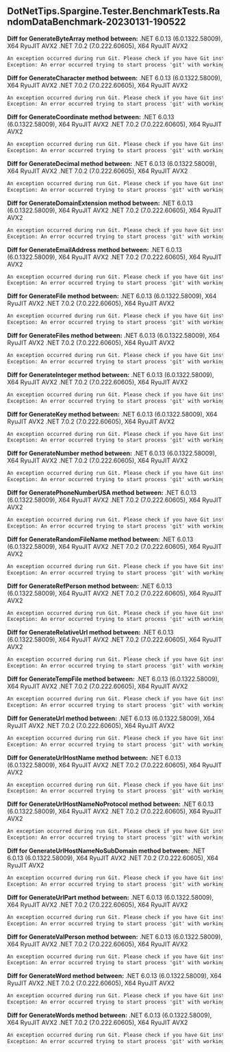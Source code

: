 ## DotNetTips.Spargine.Tester.BenchmarkTests.RandomDataBenchmark-20230131-190522
**Diff for GenerateByteArray method between:**
.NET 6.0.13 (6.0.1322.58009), X64 RyuJIT AVX2
.NET 7.0.2 (7.0.222.60605), X64 RyuJIT AVX2
```diff
An exception occurred during run Git. Please check if you have Git installed on your system and Git is added to PATH.
Exception: An error occurred trying to start process 'git' with working directory 'D:\src\GitHub\dotNetTips.Spargine\source\6\appbin\net60'. The system cannot find the file specified.
```
**Diff for GenerateCharacter method between:**
.NET 6.0.13 (6.0.1322.58009), X64 RyuJIT AVX2
.NET 7.0.2 (7.0.222.60605), X64 RyuJIT AVX2
```diff
An exception occurred during run Git. Please check if you have Git installed on your system and Git is added to PATH.
Exception: An error occurred trying to start process 'git' with working directory 'D:\src\GitHub\dotNetTips.Spargine\source\6\appbin\net60'. The system cannot find the file specified.
```
**Diff for GenerateCoordinate method between:**
.NET 6.0.13 (6.0.1322.58009), X64 RyuJIT AVX2
.NET 7.0.2 (7.0.222.60605), X64 RyuJIT AVX2
```diff
An exception occurred during run Git. Please check if you have Git installed on your system and Git is added to PATH.
Exception: An error occurred trying to start process 'git' with working directory 'D:\src\GitHub\dotNetTips.Spargine\source\6\appbin\net60'. The system cannot find the file specified.
```
**Diff for GenerateDecimal method between:**
.NET 6.0.13 (6.0.1322.58009), X64 RyuJIT AVX2
.NET 7.0.2 (7.0.222.60605), X64 RyuJIT AVX2
```diff
An exception occurred during run Git. Please check if you have Git installed on your system and Git is added to PATH.
Exception: An error occurred trying to start process 'git' with working directory 'D:\src\GitHub\dotNetTips.Spargine\source\6\appbin\net60'. The system cannot find the file specified.
```
**Diff for GenerateDomainExtension method between:**
.NET 6.0.13 (6.0.1322.58009), X64 RyuJIT AVX2
.NET 7.0.2 (7.0.222.60605), X64 RyuJIT AVX2
```diff
An exception occurred during run Git. Please check if you have Git installed on your system and Git is added to PATH.
Exception: An error occurred trying to start process 'git' with working directory 'D:\src\GitHub\dotNetTips.Spargine\source\6\appbin\net60'. The system cannot find the file specified.
```
**Diff for GenerateEmailAddress method between:**
.NET 6.0.13 (6.0.1322.58009), X64 RyuJIT AVX2
.NET 7.0.2 (7.0.222.60605), X64 RyuJIT AVX2
```diff
An exception occurred during run Git. Please check if you have Git installed on your system and Git is added to PATH.
Exception: An error occurred trying to start process 'git' with working directory 'D:\src\GitHub\dotNetTips.Spargine\source\6\appbin\net60'. The system cannot find the file specified.
```
**Diff for GenerateFile method between:**
.NET 6.0.13 (6.0.1322.58009), X64 RyuJIT AVX2
.NET 7.0.2 (7.0.222.60605), X64 RyuJIT AVX2
```diff
An exception occurred during run Git. Please check if you have Git installed on your system and Git is added to PATH.
Exception: An error occurred trying to start process 'git' with working directory 'D:\src\GitHub\dotNetTips.Spargine\source\6\appbin\net60'. The system cannot find the file specified.
```
**Diff for GenerateFiles method between:**
.NET 6.0.13 (6.0.1322.58009), X64 RyuJIT AVX2
.NET 7.0.2 (7.0.222.60605), X64 RyuJIT AVX2
```diff
An exception occurred during run Git. Please check if you have Git installed on your system and Git is added to PATH.
Exception: An error occurred trying to start process 'git' with working directory 'D:\src\GitHub\dotNetTips.Spargine\source\6\appbin\net60'. The system cannot find the file specified.
```
**Diff for GenerateInteger method between:**
.NET 6.0.13 (6.0.1322.58009), X64 RyuJIT AVX2
.NET 7.0.2 (7.0.222.60605), X64 RyuJIT AVX2
```diff
An exception occurred during run Git. Please check if you have Git installed on your system and Git is added to PATH.
Exception: An error occurred trying to start process 'git' with working directory 'D:\src\GitHub\dotNetTips.Spargine\source\6\appbin\net60'. The system cannot find the file specified.
```
**Diff for GenerateKey method between:**
.NET 6.0.13 (6.0.1322.58009), X64 RyuJIT AVX2
.NET 7.0.2 (7.0.222.60605), X64 RyuJIT AVX2
```diff
An exception occurred during run Git. Please check if you have Git installed on your system and Git is added to PATH.
Exception: An error occurred trying to start process 'git' with working directory 'D:\src\GitHub\dotNetTips.Spargine\source\6\appbin\net60'. The system cannot find the file specified.
```
**Diff for GenerateNumber method between:**
.NET 6.0.13 (6.0.1322.58009), X64 RyuJIT AVX2
.NET 7.0.2 (7.0.222.60605), X64 RyuJIT AVX2
```diff
An exception occurred during run Git. Please check if you have Git installed on your system and Git is added to PATH.
Exception: An error occurred trying to start process 'git' with working directory 'D:\src\GitHub\dotNetTips.Spargine\source\6\appbin\net60'. The system cannot find the file specified.
```
**Diff for GeneratePhoneNumberUSA method between:**
.NET 6.0.13 (6.0.1322.58009), X64 RyuJIT AVX2
.NET 7.0.2 (7.0.222.60605), X64 RyuJIT AVX2
```diff
An exception occurred during run Git. Please check if you have Git installed on your system and Git is added to PATH.
Exception: An error occurred trying to start process 'git' with working directory 'D:\src\GitHub\dotNetTips.Spargine\source\6\appbin\net60'. The system cannot find the file specified.
```
**Diff for GenerateRandomFileName method between:**
.NET 6.0.13 (6.0.1322.58009), X64 RyuJIT AVX2
.NET 7.0.2 (7.0.222.60605), X64 RyuJIT AVX2
```diff
An exception occurred during run Git. Please check if you have Git installed on your system and Git is added to PATH.
Exception: An error occurred trying to start process 'git' with working directory 'D:\src\GitHub\dotNetTips.Spargine\source\6\appbin\net60'. The system cannot find the file specified.
```
**Diff for GenerateRefPerson method between:**
.NET 6.0.13 (6.0.1322.58009), X64 RyuJIT AVX2
.NET 7.0.2 (7.0.222.60605), X64 RyuJIT AVX2
```diff
An exception occurred during run Git. Please check if you have Git installed on your system and Git is added to PATH.
Exception: An error occurred trying to start process 'git' with working directory 'D:\src\GitHub\dotNetTips.Spargine\source\6\appbin\net60'. The system cannot find the file specified.
```
**Diff for GenerateRelativeUrl method between:**
.NET 6.0.13 (6.0.1322.58009), X64 RyuJIT AVX2
.NET 7.0.2 (7.0.222.60605), X64 RyuJIT AVX2
```diff
An exception occurred during run Git. Please check if you have Git installed on your system and Git is added to PATH.
Exception: An error occurred trying to start process 'git' with working directory 'D:\src\GitHub\dotNetTips.Spargine\source\6\appbin\net60'. The system cannot find the file specified.
```
**Diff for GenerateTempFile method between:**
.NET 6.0.13 (6.0.1322.58009), X64 RyuJIT AVX2
.NET 7.0.2 (7.0.222.60605), X64 RyuJIT AVX2
```diff
An exception occurred during run Git. Please check if you have Git installed on your system and Git is added to PATH.
Exception: An error occurred trying to start process 'git' with working directory 'D:\src\GitHub\dotNetTips.Spargine\source\6\appbin\net60'. The system cannot find the file specified.
```
**Diff for GenerateUrl method between:**
.NET 6.0.13 (6.0.1322.58009), X64 RyuJIT AVX2
.NET 7.0.2 (7.0.222.60605), X64 RyuJIT AVX2
```diff
An exception occurred during run Git. Please check if you have Git installed on your system and Git is added to PATH.
Exception: An error occurred trying to start process 'git' with working directory 'D:\src\GitHub\dotNetTips.Spargine\source\6\appbin\net60'. The system cannot find the file specified.
```
**Diff for GenerateUrlHostName method between:**
.NET 6.0.13 (6.0.1322.58009), X64 RyuJIT AVX2
.NET 7.0.2 (7.0.222.60605), X64 RyuJIT AVX2
```diff
An exception occurred during run Git. Please check if you have Git installed on your system and Git is added to PATH.
Exception: An error occurred trying to start process 'git' with working directory 'D:\src\GitHub\dotNetTips.Spargine\source\6\appbin\net60'. The system cannot find the file specified.
```
**Diff for GenerateUrlHostNameNoProtocol method between:**
.NET 6.0.13 (6.0.1322.58009), X64 RyuJIT AVX2
.NET 7.0.2 (7.0.222.60605), X64 RyuJIT AVX2
```diff
An exception occurred during run Git. Please check if you have Git installed on your system and Git is added to PATH.
Exception: An error occurred trying to start process 'git' with working directory 'D:\src\GitHub\dotNetTips.Spargine\source\6\appbin\net60'. The system cannot find the file specified.
```
**Diff for GenerateUrlHostNameNoSubDomain method between:**
.NET 6.0.13 (6.0.1322.58009), X64 RyuJIT AVX2
.NET 7.0.2 (7.0.222.60605), X64 RyuJIT AVX2
```diff
An exception occurred during run Git. Please check if you have Git installed on your system and Git is added to PATH.
Exception: An error occurred trying to start process 'git' with working directory 'D:\src\GitHub\dotNetTips.Spargine\source\6\appbin\net60'. The system cannot find the file specified.
```
**Diff for GenerateUrlPart method between:**
.NET 6.0.13 (6.0.1322.58009), X64 RyuJIT AVX2
.NET 7.0.2 (7.0.222.60605), X64 RyuJIT AVX2
```diff
An exception occurred during run Git. Please check if you have Git installed on your system and Git is added to PATH.
Exception: An error occurred trying to start process 'git' with working directory 'D:\src\GitHub\dotNetTips.Spargine\source\6\appbin\net60'. The system cannot find the file specified.
```
**Diff for GenerateValPerson method between:**
.NET 6.0.13 (6.0.1322.58009), X64 RyuJIT AVX2
.NET 7.0.2 (7.0.222.60605), X64 RyuJIT AVX2
```diff
An exception occurred during run Git. Please check if you have Git installed on your system and Git is added to PATH.
Exception: An error occurred trying to start process 'git' with working directory 'D:\src\GitHub\dotNetTips.Spargine\source\6\appbin\net60'. The system cannot find the file specified.
```
**Diff for GenerateWord method between:**
.NET 6.0.13 (6.0.1322.58009), X64 RyuJIT AVX2
.NET 7.0.2 (7.0.222.60605), X64 RyuJIT AVX2
```diff
An exception occurred during run Git. Please check if you have Git installed on your system and Git is added to PATH.
Exception: An error occurred trying to start process 'git' with working directory 'D:\src\GitHub\dotNetTips.Spargine\source\6\appbin\net60'. The system cannot find the file specified.
```
**Diff for GenerateWords method between:**
.NET 6.0.13 (6.0.1322.58009), X64 RyuJIT AVX2
.NET 7.0.2 (7.0.222.60605), X64 RyuJIT AVX2
```diff
An exception occurred during run Git. Please check if you have Git installed on your system and Git is added to PATH.
Exception: An error occurred trying to start process 'git' with working directory 'D:\src\GitHub\dotNetTips.Spargine\source\6\appbin\net60'. The system cannot find the file specified.
```
